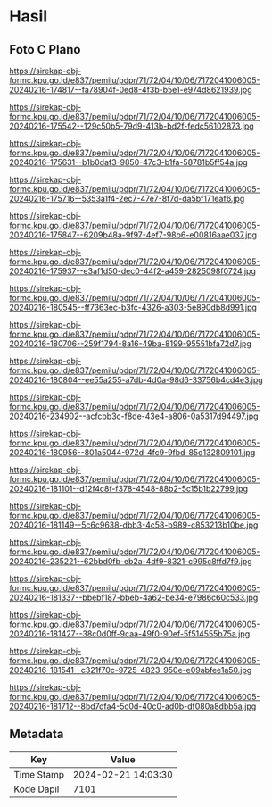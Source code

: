 # Hasil

## Foto C Plano

https://sirekap-obj-formc.kpu.go.id/e837/pemilu/pdpr/71/72/04/10/06/7172041006005-20240216-174817--fa78904f-0ed8-4f3b-b5e1-e974d8621939.jpg

https://sirekap-obj-formc.kpu.go.id/e837/pemilu/pdpr/71/72/04/10/06/7172041006005-20240216-175542--129c50b5-79d9-413b-bd2f-fedc56102873.jpg

https://sirekap-obj-formc.kpu.go.id/e837/pemilu/pdpr/71/72/04/10/06/7172041006005-20240216-175631--b1b0daf3-9850-47c3-b1fa-58781b5ff54a.jpg

https://sirekap-obj-formc.kpu.go.id/e837/pemilu/pdpr/71/72/04/10/06/7172041006005-20240216-175716--5353a1f4-2ec7-47e7-8f7d-da5bf171eaf6.jpg

https://sirekap-obj-formc.kpu.go.id/e837/pemilu/pdpr/71/72/04/10/06/7172041006005-20240216-175847--6209b48a-9f97-4ef7-98b6-e00816aae037.jpg

https://sirekap-obj-formc.kpu.go.id/e837/pemilu/pdpr/71/72/04/10/06/7172041006005-20240216-175937--e3af1d50-dec0-44f2-a459-2825098f0724.jpg

https://sirekap-obj-formc.kpu.go.id/e837/pemilu/pdpr/71/72/04/10/06/7172041006005-20240216-180545--ff7363ec-b3fc-4326-a303-5e890db8d991.jpg

https://sirekap-obj-formc.kpu.go.id/e837/pemilu/pdpr/71/72/04/10/06/7172041006005-20240216-180706--259f1794-8a16-49ba-8199-95551bfa72d7.jpg

https://sirekap-obj-formc.kpu.go.id/e837/pemilu/pdpr/71/72/04/10/06/7172041006005-20240216-180804--ee55a255-a7db-4d0a-98d6-33756b4cd4e3.jpg

https://sirekap-obj-formc.kpu.go.id/e837/pemilu/pdpr/71/72/04/10/06/7172041006005-20240216-234902--acfcbb3c-f8de-43e4-a806-0a5317d94497.jpg

https://sirekap-obj-formc.kpu.go.id/e837/pemilu/pdpr/71/72/04/10/06/7172041006005-20240216-180956--801a5044-972d-4fc9-9fbd-85d132809101.jpg

https://sirekap-obj-formc.kpu.go.id/e837/pemilu/pdpr/71/72/04/10/06/7172041006005-20240216-181101--d12f4c8f-f378-4548-88b2-5c15b1b22799.jpg

https://sirekap-obj-formc.kpu.go.id/e837/pemilu/pdpr/71/72/04/10/06/7172041006005-20240216-181149--5c6c9638-dbb3-4c58-b989-c853213b10be.jpg

https://sirekap-obj-formc.kpu.go.id/e837/pemilu/pdpr/71/72/04/10/06/7172041006005-20240216-235221--62bbd0fb-eb2a-4df9-8321-c995c8ffd7f9.jpg

https://sirekap-obj-formc.kpu.go.id/e837/pemilu/pdpr/71/72/04/10/06/7172041006005-20240216-181337--bbebf187-bbeb-4a62-be34-e7986c60c533.jpg

https://sirekap-obj-formc.kpu.go.id/e837/pemilu/pdpr/71/72/04/10/06/7172041006005-20240216-181427--38c0d0ff-9caa-49f0-90ef-5f514555b75a.jpg

https://sirekap-obj-formc.kpu.go.id/e837/pemilu/pdpr/71/72/04/10/06/7172041006005-20240216-181541--c321f70c-9725-4823-950e-e09abfee1a50.jpg

https://sirekap-obj-formc.kpu.go.id/e837/pemilu/pdpr/71/72/04/10/06/7172041006005-20240216-181712--8bd7dfa4-5c0d-40c0-ad0b-df080a8dbb5a.jpg


## Metadata

| Key        | Value               |
| ---------- | ------------------- |
| Time Stamp | 2024-02-21 14:03:30 |
| Kode Dapil | 7101                |



